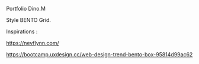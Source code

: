 Portfolio Dino.M 

Style BENTO Grid. 

Inspirations : 

https://nevflynn.com/

https://bootcamp.uxdesign.cc/web-design-trend-bento-box-95814d99ac62